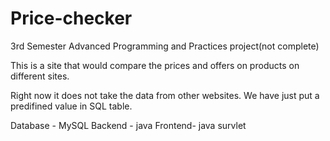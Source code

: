 # Price-checker
3rd Semester Advanced Programming and Practices project(not complete)

This is a site that would compare the prices and offers on products on different sites. 

Right now it does not take the data from other websites. We have just put a predifined value in SQL table.

Database - MySQL
Backend - java
Frontend- java survlet
